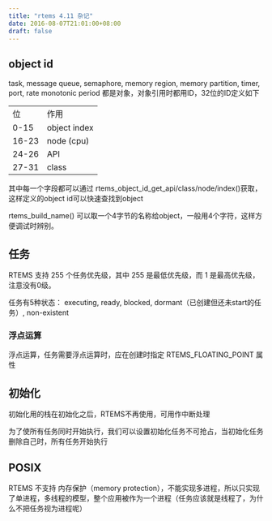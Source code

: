 ```yaml
---
title: "rtems 4.11 杂记"
date: 2016-08-07T21:01:00+08:00
draft: false
---
```


object id
---------


task, message queue, semaphore, memory region, memory partition, timer, port, rate monotonic period 都是对象，对象引用时都用ID，32位的ID定义如下




|  |  |
| --- | --- |
| 位 | 作用 |
| 0-15 | object index |
| 16-23 | node (cpu) |
| 24-26 | API |
| 27-31 | class |


其中每一个字段都可以通过 rtems\_object\_id\_get\_api/class/node/index()获取，这样定义的object id可以快速查找到object


rtems\_build\_name() 可以取一个4字节的名称给object，一般用4个字符，这样方便调试时辨别。


任务
--


RTEMS 支持 255 个任务优先级，其中 255 是最低优先级，而 1 是最高优先级，注意没有0级。


任务有5种状态： executing, ready, blocked, dormant（已创建但还未start的任务）, non-existent


### 浮点运算


浮点运算，任务需要浮点运算时，应在创建时指定 RTEMS\_FLOATING\_POINT 属性


初始化
---


初始化用的栈在初始化之后，RTEMS不再使用，可用作中断处理


为了使所有任务同时开始执行，我们可以设置初始化任务不可抢占，当初始化任务删除自己时，所有任务开始执行


POSIX
-----


RTEMS 不支持 内存保护（memory protection），不能实现多进程，所以只实现了单进程，多线程的模型，整个应用被作为一个进程（任务应该就是线程了，为什么不把任务视为进程呢）


